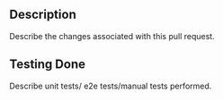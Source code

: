 ## Description
Describe the changes associated with this pull request.

## Testing Done
Describe unit tests/ e2e tests/manual tests performed.
